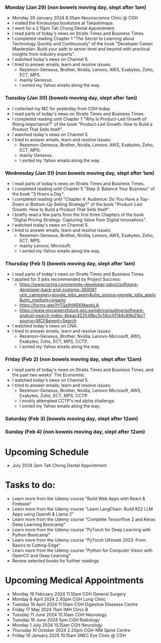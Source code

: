 ### Monday (Jan 29) (non bowels moving day, slept after 1am)
- Monday 29 January 2024 9.35am Neuroscience Clinic @ CGH
- I visited the Kinokuniya bookstore at Takashimaya.
- I went for a 2.15pm Tah Chong Dental Appointment.
- I read parts of today's news on Straits Times and Business Times.
- I completed reading Chapter 1 "The Secret to Learning about Technology Quickly and Continuously" of the book "Developer Career Masterplan: Build your path to senior level and beyond with practical insights from industry experts".
- I watched today's news on Channel 5.
- I tried to answer emails, learn and resolve issues:
    - Rezemon-Genexus, Brother, Nvidia, Lenovo, AWS, Exabytes, Zoho, ECT, MPS.
    - mainly Genexus.
    - I sorted my Yahoo emails along the way.

### Tuesday (Jan 30) (bowels moving day, slept after 1am)
- I collected my MC for yesterday from CGH today.
- I read parts of today's news on Straits Times and Business Times.
- I completed reading until Chapter 1 "Why Is Product-Led Growth of Rising Importance?" of the book "Product-Led Growth: How to Build a Product That Sells Itself".
- I watched today's news on Channel 5.
- I tried to answer emails, learn and resolve issues:
    - Rezemon-Genexus, Brother, Nvidia, Lenovo, AWS, Exabytes, Zoho, ECT, MPS.
    - mainly Genexus.
    - I sorted my Yahoo emails along the way.

### Wednesday (Jan 31) (non bowels moving day, slept after 1am)
- I read parts of today's news on Straits Times and Business Times.
- I completed reading until Chapter 5 "Step 3: Balance Your Business" of the book "3 Hours a Day".
- I completed reading until "Chapter 4: Audience: Do You Have a Top-Down or Bottom-Up Selling Strategy?" of the book "Product-Led Growth: How to Build a Product That Sells Itself".
- I briefly read a few parts from the first three Chapters of the book "Digital Pricing Strategy: Capturing Value from Digital Innovations".
- I watched today's news on Channel 5.
- I tried to answer emails, learn and resolve issues:
    - Rezemon-Genexus, Brother, Nvidia, Lenovo, AWS, Exabytes, Zoho, ECT, MPS.
    - mainly Lenovo, Microsoft.
    - I sorted my Yahoo emails along the way.

### Thursday (Feb 1) (bowels moving day, slept after 1am)
- I read parts of today's news on Straits Times and Business Times.
- I applied for 3 jobs recommended by Project Success:
    - https://www.turing.com/remote-developer-jobs/j/software-developer-back-end-systems-36909?utm_campaign=google_jobs_apply&utm_source=google_jobs_apply&utm_medium=organic
    - https://forms.gle/iYrTQafhWEKMwshLA
    - https://www.mycareersfuture.gov.sg/job/consulting/software-analyst-search-index-4beac422548bc5c14cc0f144c69b21bc?source=MCF&event=Search
- I watched today's news on CNA.
- I tried to answer emails, learn and resolve issues:
    - Rezemon-Genexus, Brother, Nvidia, Lenovo-Microsoft, AWS, Exabytes, Zoho, ECT, MPS, CCTP.
    - I sorted my Yahoo emails along the way.

### Friday (Feb 2) (non bowels moving day, slept after 12am)
- I read parts of today's news on Straits Times and Business Times, and the past two weeks' The Economist.
- I watched today's news on Channel 5.
- I tried to answer emails, learn and resolve issues:
    - Rezemon-Genexus, Brother, Nvidia, Lenovo-Microsoft, AWS, Exabytes, Zoho, ECT, MPS, CCTP.
    - I mostly attempted CCTP's red alpha challenge.
    - I sorted my Yahoo emails along the way.

### Saturday (Feb 3) (bowels moving day, slept after 12am)


### Sunday (Feb 4) (non bowels moving day, slept after 12am)





# Upcoming Schedule
- July 2024 2pm Tah Chong Dental Appointment

# Tasks to do:
- Learn more from the Udemy course "Build Web Apps with React & Firebase"
- Learn more from the Udemy course "Learn LangChain: Build #22 LLM Apps using OpenAI & Llama 2"
- Learn more from the Udemy course "Complete Tensorflow 2 and Keras Deep Learning Bootcamp"
- Learn more from the Udemy course "PyTorch for Deep Learning with Python Bootcamp"
- Learn more from the Udemy course "PyTorch Ultimate 2023: From Basics to Cutting-Edge"
- Learn more from the Udemy course "Python for Computer Vision with OpenCV and Deep Learning"
- Review selected books for further readings

# Upcoming Medical Appointments
- Monday 19 February 2024 11.10am CGH General Surgery
- Monday 8 April 2024 2.40pm CGH Lung Clinic
- Tuesday 16 April 2024 11.10am CGH Digestive Diseases Centre
- Friday 17 May 2024 11am IMH Clinic B
- Tuesday 11 June 2024 10.10am CGH Neurology
- Tuesday 18 June 2024 5pm CGH Radiology
- Monday 1 July 2024 10.15am CGH Neurology
- Thursday 10 October 2024 2.20pm CGH-NNI Spine Centre
- Friday 10 January 2025 10.15am SNEC Eye Clinic @ CGH
